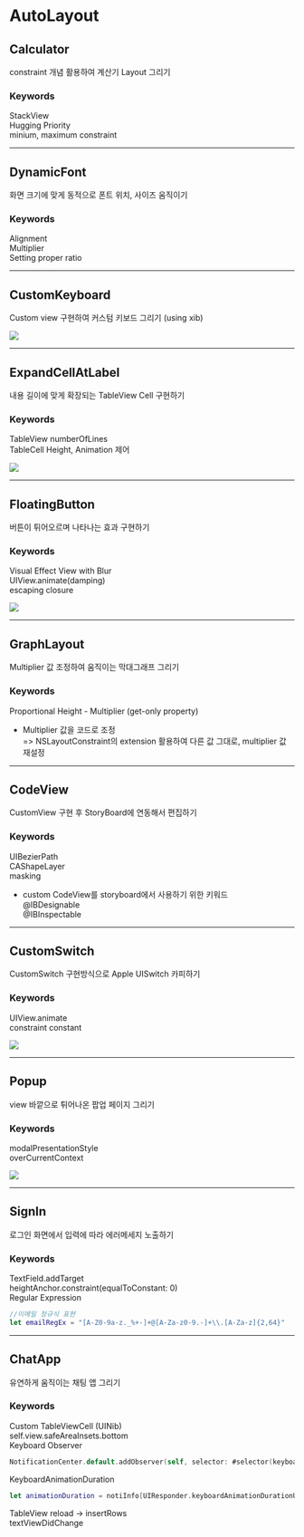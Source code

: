 # AutoLayout

## Calculator
constraint 개념 활용하여 계산기 Layout 그리기  

### Keywords
StackView  
Hugging Priority  
minium, maximum constraint  


- - -

## DynamicFont
화면 크기에 맞게 동적으로 폰트 위치, 사이즈 움직이기  

### Keywords
Alignment  
Multiplier  
Setting proper ratio  


- - -

## CustomKeyboard
Custom view 구현하여 커스텀 키보드 그리기 (using xib)  

![](https://github.com/KKANG00/AutoLayout/blob/main/CustomKeyboard/CustomKeyboard.png)


- - -

## ExpandCellAtLabel
내용 길이에 맞게 확장되는 TableView Cell 구현하기  

### Keywords
TableView numberOfLines  
TableCell Height, Animation 제어  

![](https://github.com/KKANG00/AutoLayout/blob/main/ExpandCellAtLabel/ExpandCellAtLabel.gif)


- - -

## FloatingButton
버튼이 튀어오르며 나타나는 효과 구현하기  

### Keywords
Visual Effect View with Blur  
UIView.animate(damping)   
escaping closure  

![](https://github.com/KKANG00/AutoLayout/blob/main/FloatingButton/FloatingButton.gif)


- - -

## GraphLayout
Multiplier 값 조정하여 움직이는 막대그래프 그리기  

### Keywords
Proportional Height - Multiplier (get-only property)  
* Multiplier 값을 코드로 조정  
=> NSLayoutConstraint의 extension 활용하여 다른 값 그대로, multiplier 값 재설정  


- - -

## CodeView
CustomView 구현 후 StoryBoard에 연동해서 편집하기  

### Keywords
UIBezierPath  
CAShapeLayer  
masking  
* custom CodeView를 storyboard에서 사용하기 위한 키워드  
@IBDesignable  
@IBInspectable  


- - -

## CustomSwitch
CustomSwitch 구현방식으로 Apple UISwitch 카피하기  

### Keywords
UIView.animate  
constraint constant  

![](https://github.com/KKANG00/AutoLayout/blob/main/CustomSwitch/CustomSwitch.gif)


- - -

## Popup
view 바깥으로 튀어나온 팝업 페이지 그리기  

### Keywords
modalPresentationStyle  
overCurrentContext  

![](https://github.com/KKANG00/AutoLayout/blob/main/Popup/Popup.png)


- - -

## SignIn
로그인 화면에서 입력에 따라 에러메세지 노출하기  

### Keywords
TextField.addTarget  
heightAnchor.constraint(equalToConstant: 0)  
Regular Expression  
``` swift
//이메일 정규식 표현  
let emailRegEx = "[A-Z0-9a-z._%+-]+@[A-Za-z0-9.-]+\\.[A-Za-z]{2,64}"
```


- - -

## ChatApp
유연하게 움직이는 채팅 앱 그리기

### Keywords
Custom TableViewCell (UINib)  
self.view.safeAreaInsets.bottom  
Keyboard Observer  
``` swift
NotificationCenter.default.addObserver(self, selector: #selector(keyboardWillShow), name: UIResponder.keyboardWillShowNotification, object: nil)
```
KeyboardAnimationDuration  
``` swift
let animationDuration = notiInfo[UIResponder.keyboardAnimationDurationUserInfoKey] as! TimeInterval
```
TableView reload -> insertRows  
textViewDidChange  
